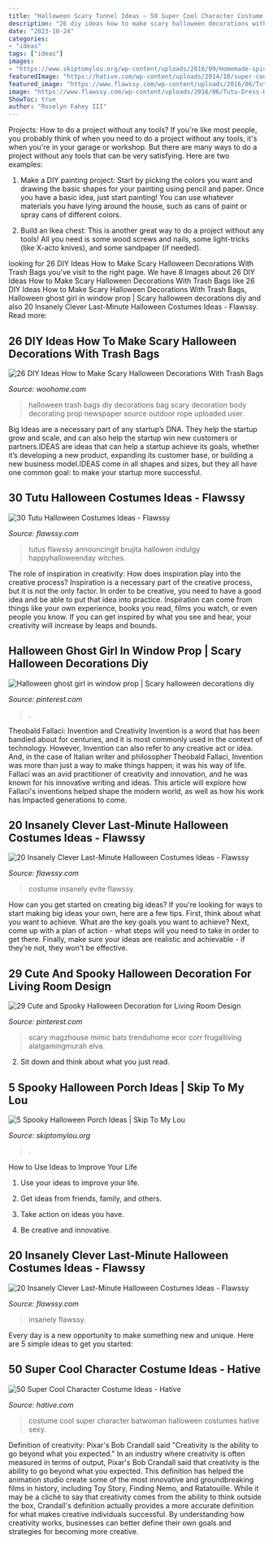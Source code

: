 ```yaml
---
title: "Halloween Scary Tunnel Ideas ~ 50 Super Cool Character Costume Ideas"
description: "26 diy ideas how to make scary halloween decorations with trash bags"
date: "2023-10-24"
categories:
- "ideas"
tags: ["ideas"]
images:
- "https://www.skiptomylou.org/wp-content/uploads/2016/09/Homemade-spider-web.jpg"
featuredImage: "https://hative.com/wp-content/uploads/2014/10/super-cool-costume-ideas/30-batwoman-costume.jpg"
featured_image: "https://www.flawssy.com/wp-content/uploads/2016/06/Tutu-Dress-Halloween-Costumes-ideas.jpg"
image: "https://www.flawssy.com/wp-content/uploads/2016/06/Tutu-Dress-Halloween-Costumes-ideas.jpg"
ShowToc: true
author: "Roselyn Fahey III"
---
```



Projects: How to do a project without any tools?
If you're like most people, you probably think of when you need to do a project without any tools, it's when you're in your garage or workshop. But there are many ways to do a project without any tools that can be very satisfying. Here are two examples: 
1. Make a DIY painting project: Start by picking the colors you want and drawing the basic shapes for your painting using pencil and paper. Once you have a basic idea, just start painting! You can use whatever materials you have lying around the house, such as cans of paint or spray cans of different colors. 

2. Build an Ikea chest: This is another great way to do a project without any tools! All you need is some wood screws and nails, some light-tricks (like X-acto knives), and some sandpaper (if needed).

	

		
looking for 26 DIY Ideas How to Make Scary Halloween Decorations With Trash Bags you've visit to the right page. We have 8 Images about 26 DIY Ideas How to Make Scary Halloween Decorations With Trash Bags like 26 DIY Ideas How to Make Scary Halloween Decorations With Trash Bags, Halloween ghost girl in window prop | Scary halloween decorations diy and also 20 Insanely Clever Last-Minute Halloween Costumes Ideas - Flawssy. Read more:
		
    
## 26 DIY Ideas How To Make Scary Halloween Decorations With Trash Bags

<img loading=lazy src="http://www.woohome.com/wp-content/uploads/2013/10/Diy-Halloween-items-With-Trash-Bags-7-2.jpg" onerror="this.onerror=null;this.src='https://tse3.mm.bing.net/th?id=OIP.lUSX6RPEDdUhbOMG1u6oogHaJ4&amp;pid=15.1';" alt="26 DIY Ideas How to Make Scary Halloween Decorations With Trash Bags">

_Source: woohome.com_

>halloween trash bags diy decorations bag scary decoration body decorating prop newspaper source outdoor rope uploaded user. 

	

Big Ideas are a necessary part of any startup’s DNA. They help the startup grow and scale, and can also help the startup win new customers or partners.IDEAS are ideas that can help a startup achieve its goals, whether it’s developing a new product, expanding its customer base, or building a new business model.IDEAS come in all shapes and sizes, but they all have one common goal: to make your startup more successful.

    
## 30 Tutu Halloween Costumes Ideas - Flawssy

<img loading=lazy src="https://www.flawssy.com/wp-content/uploads/2016/06/Tutu-Dress-Halloween-Costumes-ideas.jpg" onerror="this.onerror=null;this.src='https://tse1.mm.bing.net/th?id=OIP.IfZ3GXH9lYOQA5z0Aq_4LAHaLH&amp;pid=15.1';" alt="30 Tutu Halloween Costumes Ideas - Flawssy">

_Source: flawssy.com_

>tutus flawssy announcingit brujita hallowen indulgy happyhalloweenday witches. 

	

The role of inspiration in creativity: How does inspiration play into the creative process?
Inspiration is a necessary part of the creative process, but it is not the only factor. In order to be creative, you need to have a good idea and be able to put that idea into practice. Inspiration can come from things like your own experience, books you read, films you watch, or even people you know. If you can get inspired by what you see and hear, your creativity will increase by leaps and bounds.

    
## Halloween Ghost Girl In Window Prop | Scary Halloween Decorations Diy

<img loading=lazy src="https://i.pinimg.com/736x/00/5f/0d/005f0de5214e5374a681b9162d92845d.jpg" onerror="this.onerror=null;this.src='https://tse3.mm.bing.net/th?id=OIP.fRTf-P2HEvSOvYCWz1GyXAAAAA&amp;pid=15.1';" alt="Halloween ghost girl in window prop | Scary halloween decorations diy">

_Source: pinterest.com_

>. 

	

Theobald Fallaci: Invention and Creativity
Invention is a word that has been bandied about for centuries, and it is most commonly used in the context of technology. However, Invention can also refer to any creative act or idea. And, in the case of Italian writer and philosopher Theobald Fallaci, Invention was more than just a way to make things happen; it was his way of life. Fallaci was an avid practitioner of creativity and innovation, and he was known for his innovative writing and ideas. This article will explore how Fallaci's inventions helped shape the modern world, as well as how his work has Impacted generations to come.

    
## 20 Insanely Clever Last-Minute Halloween Costumes Ideas - Flawssy

<img loading=lazy src="http://www.flawssy.com/wp-content/uploads/2016/05/women-last-minute-costume.jpg" onerror="this.onerror=null;this.src='https://tse1.mm.bing.net/th?id=OIP.JIQcQEVEKaGgflLAM63IkwHaLH&amp;pid=15.1';" alt="20 Insanely Clever Last-Minute Halloween Costumes Ideas - Flawssy">

_Source: flawssy.com_

>costume insanely evite flawssy. 

	

How can you get started on creating big ideas?
If you're looking for ways to start making big ideas your own, here are a few tips. First, think about what you want to achieve. What are the key goals you want to achieve? Next, come up with a plan of action - what steps will you need to take in order to get there. Finally, make sure your ideas are realistic and achievable - if they're not, they won't be effective.

    
## 29 Cute And Spooky Halloween Decoration For Living Room Design

<img loading=lazy src="https://i.pinimg.com/736x/64/46/db/6446db3cedb1f8a7bb6097542aa99f1a.jpg" onerror="this.onerror=null;this.src='https://tse3.mm.bing.net/th?id=OIP.3Hm9fp3M_RUmB8FzfrdgwwHaJ3&amp;pid=15.1';" alt="29 Cute and Spooky Halloween Decoration for Living Room Design">

_Source: pinterest.com_

>scary magzhouse mimic bats trenduhome ecor corr frugalliving alatgamingmurah elva. 

	

2. Sit down and think about what you just read.

    
## 5 Spooky Halloween Porch Ideas | Skip To My Lou

<img loading=lazy src="https://www.skiptomylou.org/wp-content/uploads/2016/09/Homemade-spider-web.jpg" onerror="this.onerror=null;this.src='https://tse2.mm.bing.net/th?id=OIP.Ip24x-s3fobXPs4KZcA3WwHaLE&amp;pid=15.1';" alt="5 Spooky Halloween Porch Ideas | Skip To My Lou">

_Source: skiptomylou.org_

>. 

	

How to Use Ideas to Improve Your Life
1. Use your ideas to improve your life.
2. Get ideas from friends, family, and others.

3. Take action on ideas you have.

4. Be creative and innovative.

    
## 20 Insanely Clever Last-Minute Halloween Costumes Ideas - Flawssy

<img loading=lazy src="https://flawssy.com/wp-content/uploads/2016/05/Last-Minute-Halloween-Costumes-ideas.jpg" onerror="this.onerror=null;this.src='https://tse4.mm.bing.net/th?id=OIP.HbLoiZF5FS-2NlwNvSOFGwHaLH&amp;pid=15.1';" alt="20 Insanely Clever Last-Minute Halloween Costumes Ideas - Flawssy">

_Source: flawssy.com_

>insanely flawssy. 

	

Every day is a new opportunity to make something new and unique. Here are 5 simple ideas to get you started: 

    
## 50 Super Cool Character Costume Ideas - Hative

<img loading=lazy src="https://hative.com/wp-content/uploads/2014/10/super-cool-costume-ideas/30-batwoman-costume.jpg" onerror="this.onerror=null;this.src='https://tse2.mm.bing.net/th?id=OIP.OKnekT2OwZNeOfSmlhvEAAHaLI&amp;pid=15.1';" alt="50 Super Cool Character Costume Ideas - Hative">

_Source: hative.com_

>costume cool super character batwoman halloween costumes hative sexy. 

	

Definition of creativity: Pixar's Bob Crandall said "Creativity is the ability to go beyond what you expected."
In an industry where creativity is often measured in terms of output, Pixar's Bob Crandall said that creativity is the ability to go beyond what you expected. This definition has helped the animation studio create some of the most innovative and groundbreaking films in history, including Toy Story, Finding Nemo, and Ratatouille.
While it may be a cliché to say that creativity comes from the ability to think outside the box, Crandall's definition actually provides a more accurate definition for what makes creative individuals successful. By understanding how creativity works, businesses can better define their own goals and strategies for becoming more creative.

